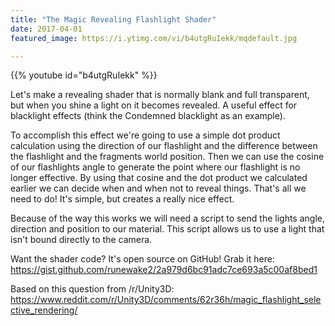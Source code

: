 ```yaml
---
title: "The Magic Revealing Flashlight Shader"
date: 2017-04-01
featured_image: https://i.ytimg.com/vi/b4utgRuIekk/mqdefault.jpg

---
```


{{% youtube id="b4utgRuIekk" %}}

Let's make a revealing shader that is normally blank and full transparent, but when you shine a light on it becomes revealed. A useful effect for blacklight effects (think the Condemned blacklight as an example).

To accomplish this effect we're going to use a simple dot product calculation using the direction of our flashlight and the difference between the flashlight and the fragments world position. Then we can use the cosine of our flashlights angle to generate the point where our flashlight is no longer effective. By using that cosine and the dot product we calculated earlier we can decide when and when not to reveal things. That's all we need to do! It's simple, but creates a really nice effect.

Because of the way this works we will need a script to send the lights angle, direction and position to our material. This script allows us to use a light that isn't bound directly to the camera.

Want the shader code? It's open source on GitHub! Grab it here: https://gist.github.com/runewake2/2a979d6bc91adc7ce693a5c00af8bed1

Based on this question from /r/Unity3D: https://www.reddit.com/r/Unity3D/comments/62r36h/magic_flashlight_selective_rendering/